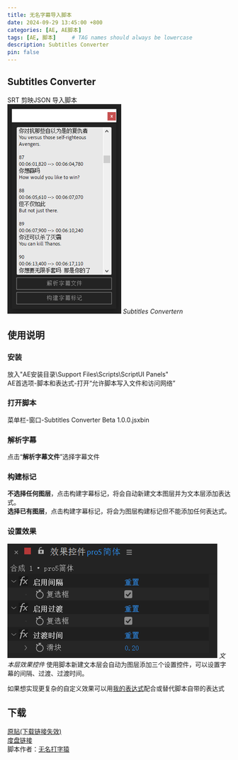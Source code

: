```yaml
---
title: 无名字幕导入脚本
date: 2024-09-29 13:45:00 +800
categories: [AE, AE脚本]
tags: [AE, 脚本]     # TAG names should always be lowercase
description: Subtitles Converter
pin: false
---
```

## Subtitles Converter
SRT 剪映JSON 导入脚本<br />
![字幕脚本](/assets/image/posts/aescripts/20230629174013-XM.png)
_Subtitles Convertern_

## 使用说明
### 安装
放入"AE安装目录\Support Files\Scripts\ScriptUI Panels"<br />
AE首选项-脚本和表达式-打开“允许脚本写入文件和访问网络”

### 打开脚本
菜单栏-窗口-Subtitles Converter Beta 1.0.0.jsxbin

### 解析字幕
点击“**解析字幕文件**”选择字幕文件<br />
### 构建标记
**不选择任何图层**，点击构建字幕标记，将会自动新建文本图层并为文本层添加表达式。<br />
**选择已有图层**，点击构建字幕标记，将会为图层构建标记但不能添加任何表达式。
### 设置效果
![文本层效果控件](/assets/image/posts/aescripts/字幕效果控件.jpg)
_文本层效果控件_
使用脚本新建文本层会自动为图层添加三个设置控件，可以设置字幕的间隔、过渡、过渡时间。<br />

如果想实现更复杂的自定义效果可以用[我的表达式](https://www.cashewteam.top/posts/Expressions/)配合或替代脚本自带的表达式
## 下载
[原贴(下载链接失效)](https://www.yuelili.com/ae/ae-plugin/subtitles-converter/)<br />
[度盘链接](https://pan.baidu.com/s/1sOWpO49Se6FfX7dPWpy0Bg?pwd=dhn6)<br />
脚本作者：[无名打字猿](https://github.com/RaymondClr)